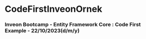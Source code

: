 # CodeFirstInveonOrnek

### Inveon Bootcamp - Entity Framework Core : Code First Example - 22/10/2023(d/m/y)
